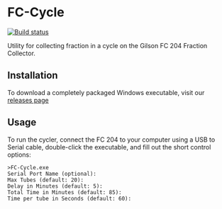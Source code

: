 # FC-Cycle

[![Build status](https://ci.appveyor.com/api/projects/status/615gjbnthy6cmtvi?svg=true)](https://ci.appveyor.com/project/naderm/fc-cycle)

Utility for collecting fraction in a cycle on the Gilson FC 204 Fraction Collector.

## Installation

To download a completely packaged Windows executable, visit our [releases page](https://github.com/white-lab/fc-cycler/releases)

## Usage

To run the cycler, connect the FC 204 to your computer using a USB to Serial cable, double-click the executable, and fill out the short control options:

```
>FC-Cycle.exe
Serial Port Name (optional):
Max Tubes (default: 20):
Delay in Minutes (default: 5):
Total Time in Minutes (default: 85):
Time per tube in Seconds (default: 60):
```
